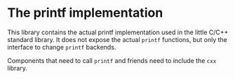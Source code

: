 # The printf implementation

This library contains the actual printf implementation used in the
little C/C++ standard library. It does not expose the actual `printf`
functions, but only the interface to change `printf` backends.

Components that need to call `printf` and friends need to include the
`cxx` library.
